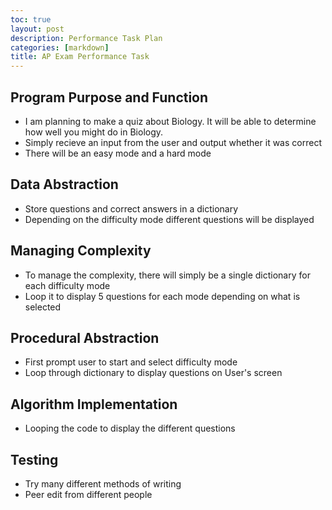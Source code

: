 ```yaml
---
toc: true
layout: post
description: Performance Task Plan
categories: [markdown]
title: AP Exam Performance Task
---
```


## Program Purpose and Function

- I am planning to make a quiz about Biology. It will be able to determine how well you might do in Biology.
- Simply recieve an input from the user and output whether it was correct
- There will be an easy mode and a hard mode

## Data Abstraction

- Store questions and correct answers in a dictionary
- Depending on the difficulty mode different questions will be displayed

## Managing Complexity

- To manage the complexity, there will simply be a single dictionary for each difficulty mode
- Loop it to display 5 questions for each mode depending on what is selected

## Procedural Abstraction

- First prompt user to start and select difficulty mode
- Loop through dictionary to display questions on User's screen

## Algorithm Implementation

- Looping the code to display the different questions

## Testing

- Try many different methods of writing
- Peer edit from different people
